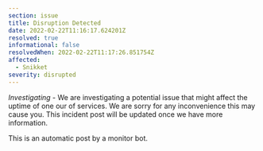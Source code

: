 ```yaml
---
section: issue
title: Disruption Detected
date: 2022-02-22T11:16:17.624201Z
resolved: true
informational: false
resolvedWhen: 2022-02-22T11:17:26.851754Z
affected:
  - Snikket
severity: disrupted
---
```

*Investigating* - We are investigating a potential issue that might affect the uptime of one our of services. We are sorry for any inconvenience this may cause you. This incident post will be updated once we have more information.

This is an automatic post by a monitor bot.
        